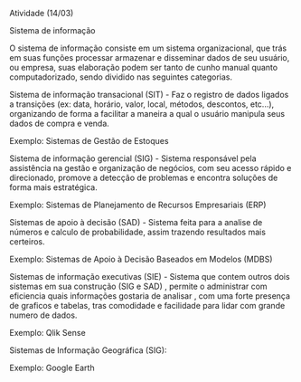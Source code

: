 Atividade (14/03) 

Sistema de informação 

O sistema de informação consiste em um sistema organizacional, que trás em suas funções processar armazenar e disseminar dados de seu usuário, ou empresa, suas elaboração podem ser tanto de cunho manual quanto computadorizado, sendo dividido nas seguintes categorias.

Sistema de informação transacional (SIT) - Faz o registro de dados ligados a transições (ex: data, horário, valor, local, métodos, descontos, etc...), organizando de forma a facilitar a maneira a qual o usuário manipula seus dados de compra e venda.

Exemplo: Sistemas de Gestão de Estoques

Sistema de informação gerencial (SIG) - Sistema responsável pela assistência na gestão e organização de negócios, com seu acesso rápido e direcionado, promove a detecção de problemas e encontra soluções de forma mais estratégica.    

Exemplo: Sistemas de Planejamento de Recursos Empresariais (ERP)

Sistemas de apoio à decisão (SAD) - Sistema feita para a analise de números e calculo de probabilidade, assim trazendo resultados mais certeiros.

Exemplo: Sistemas de Apoio à Decisão Baseados em Modelos (MDBS)

Sistemas de informação executivas (SIE) - Sistema que contem outros dois sistemas em sua construção (SIG e SAD) , permite o administrar com eficiencia quais informações gostaria de analisar , com uma forte presença de graficos e tabelas, tras comodidade e facilidade para lidar com grande numero de dados.

Exemplo: Qlik Sense

Sistemas de Informação Geográfica (SIG):

Exemplo: Google Earth


